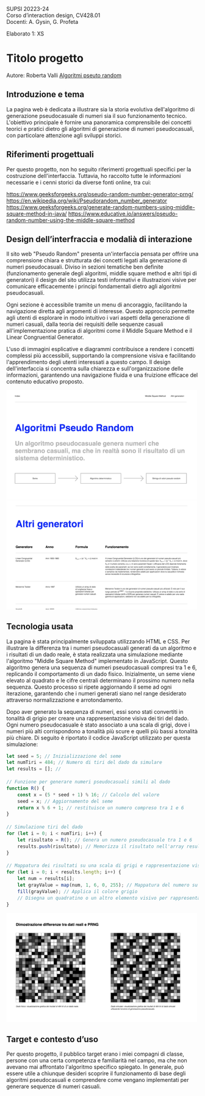 SUPSI 20223-24  
Corso d’interaction design, CV428.01  
Docenti: A. Gysin, G. Profeta  

Elaborato 1: XS 

# Titolo progetto
Autore: Roberta Valli
[Algoritmi pseuto random](https://robertavallii.github.io/pseudo_random/)


## Introduzione e tema
La pagina web è dedicata a illustrare sia la storia evolutiva dell'algoritmo di generazione pseudocasuale di numeri sia il suo funzionamento tecnico. L'obiettivo principale è fornire una panoramica comprensibile dei concetti teorici e pratici dietro gli algoritmi di generazione di numeri pseudocasuali, con particolare attenzione agli sviluppi storici.



## Riferimenti progettuali
Per questo progetto, non ho seguito riferimenti progettuali specifici per la costruzione dell'interfaccia. Tuttavia, ho raccolto tutte le informazioni necessarie e i cenni storici da diverse fonti online, tra cui:

https://www.geeksforgeeks.org/pseudo-random-number-generator-prng/
https://en.wikipedia.org/wiki/Pseudorandom_number_generator
https://www.geeksforgeeks.org/generate-random-numbers-using-middle-square-method-in-java/
https://www.educative.io/answers/pseudo-random-number-using-the-middle-square-method


## Design dell’interfraccia e modalià di interazione
Il sito web "Pseudo Random" presenta un'interfaccia pensata per offrire una comprensione chiara e strutturata dei concetti legati alla generazione di numeri pseudocasuali. Diviso in sezioni tematiche ben definite (funzionamento generale degli algoritmi, middle square method e altri tipi di generatori) il design del sito utilizza testi informativi e illustrazioni visive per comunicare efficacemente i principi fondamentali dietro agli algoritmi pseudocasuali.

Ogni sezione è accessibile tramite un menu di ancoraggio, facilitando la navigazione diretta agli argomenti di interesse. Questo approccio permette agli utenti di esplorare in modo intuitivo i vari aspetti della generazione di numeri casuali, dalla teoria dei requisiti delle sequenze casuali all'implementazione pratica di algoritmi come il Middle Square Method e il Linear Congruential Generator.

L'uso di immagini esplicative e diagrammi contribuisce a rendere i concetti complessi più accessibili, supportando la comprensione visiva e facilitando l'apprendimento degli utenti interessati a questo campo. Il design dell'interfaccia si concentra sulla chiarezza e sull'organizzazione delle informazioni, garantendo una navigazione fluida e una fruizione efficace del contenuto educativo proposto.

[<img src="./documentazione/valli-roberta_pseudo-random_03.png" width="500" alt="Interfaccia">]()
[<img src="./documentazione/valli-roberta_pseudo-random_02.png" width="500" alt="Interfaccia">]()


## Tecnologia usata
La pagina è stata principalmente sviluppata utilizzando HTML e CSS. Per illustrare la differenza tra i numeri pseudocasuali generati da un algoritmo e i risultati di un dado reale, è stata realizzata una simulazione mediante l'algoritmo "Middle Square Method" implementato in JavaScript. Questo algoritmo genera una sequenza di numeri pseudocasuali compresi tra 1 e 6, replicando il comportamento di un dado fisico. Inizialmente, un seme viene elevato al quadrato e le cifre centrali determinano il prossimo numero nella sequenza. Questo processo si ripete aggiornando il seme ad ogni iterazione, garantendo che i numeri generati siano nel range desiderato attraverso normalizzazione e arrotondamento.

Dopo aver generato la sequenza di numeri, essi sono stati convertiti in tonalità di grigio per creare una rappresentazione visiva dei tiri del dado. Ogni numero pseudocasuale è stato associato a una scala di grigi, dove i numeri più alti corrispondono a tonalità più scure e quelli più bassi a tonalità più chiare. Di seguito è riportato il codice JavaScript utilizzato per questa simulazione:

```JavaScript
let seed = 5; // Inizializzazione del seme
let numTiri = 484; // Numero di tiri del dado da simulare
let results = []; // 

// Funzione per generare numeri pseudocasuali simili al dado
function R() {
    const x = (5 * seed + 1) % 16; // Calcolo del valore
    seed = x; // Aggiornamento del seme
    return x % 6 + 1; // restituisce un numero compreso tra 1 e 6
}

// Simulazione tiri del dado
for (let i = 0; i < numTiri; i++) {
    let risultato = R(); // Genera un numero pseudocasuale tra 1 e 6
    results.push(risultato); // Memorizza il risultato nell'array results
}

// Mappatura dei risultati su una scala di grigi e rappresentazione visiva
for (let i = 0; i < results.length; i++) {
    let num = results[i];
    let grayValue = map(num, 1, 6, 0, 255); // Mappatura del numero su una scala di grigi
    fill(grayValue); // Applica il colore grigio
    // Disegna un quadratino o un altro elemento visivo per rappresentare il risultato
}
```
[<img src="documentazione/valli-roberta_pseudo-random_01.png" width="500" alt="simulazione dadi">]()


## Target e contesto d’uso
Per questo progetto, il pubblico target erano i miei compagni di classe, persone con una certa competenza e familiarità nel campo, ma che non avevano mai affrontato l'algoritmo specifico spiegato. In generale, può essere utile a chiunque desideri scoprire il funzionamento di base degli algoritmi pseudocasuali e comprendere come vengano implementati per generare sequenze di numeri casuali.
